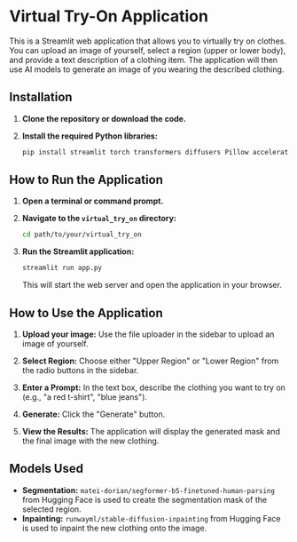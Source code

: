 
# Virtual Try-On Application

This is a Streamlit web application that allows you to virtually try on clothes. You can upload an image of yourself, select a region (upper or lower body), and provide a text description of a clothing item. The application will then use AI models to generate an image of you wearing the described clothing.

## Installation

1. **Clone the repository or download the code.**

2. **Install the required Python libraries:**

   ```bash
   pip install streamlit torch transformers diffusers Pillow accelerate safetensors
   ```

## How to Run the Application

1. **Open a terminal or command prompt.**

2. **Navigate to the `virtual_try_on` directory:**

   ```bash
   cd path/to/your/virtual_try_on
   ```

3. **Run the Streamlit application:**

   ```bash
   streamlit run app.py
   ```

   This will start the web server and open the application in your browser.

## How to Use the Application

1. **Upload your image:** Use the file uploader in the sidebar to upload an image of yourself.

2. **Select Region:** Choose either "Upper Region" or "Lower Region" from the radio buttons in the sidebar.

3. **Enter a Prompt:** In the text box, describe the clothing you want to try on (e.g., "a red t-shirt", "blue jeans").

4. **Generate:** Click the "Generate" button.

5. **View the Results:** The application will display the generated mask and the final image with the new clothing.

## Models Used

*   **Segmentation:** `matei-dorian/segformer-b5-finetuned-human-parsing` from Hugging Face is used to create the segmentation mask of the selected region.
*   **Inpainting:** `runwayml/stable-diffusion-inpainting` from Hugging Face is used to inpaint the new clothing onto the image.
